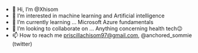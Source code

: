 - 👋 Hi, I’m @Xhisom
- 👀 I’m interested in machine learning and Artificial intelligence
- 🌱 I’m currently learning ... Microsoft Azure fundamentals
- 💞️ I’m looking to collaborate on ... Anything concerning health tech😉
- 📫 How to reach me priscillachisom97@gmail.com, @anchored_sommie (twitter)

<!---
Xhisom/Xhisom is a ✨ special ✨ repository because its `README.md` (this file) appears on your GitHub profile.
You can click the Preview link to take a look at your changes.
--->
